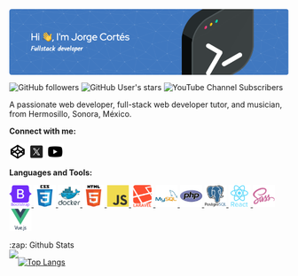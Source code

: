 <img align="center" src="https://raw.githubusercontent.com/jorgecortesdev/jorgecortesdev/main/art/banner-jorgecortesdev.png" alt="Jorge Cortés" />

<p>

![GitHub followers](https://img.shields.io/github/followers/jorgecortesdev)
![GitHub User's stars](https://img.shields.io/github/stars/jorgecortesdev)
![YouTube Channel Subscribers](https://img.shields.io/youtube/channel/subscribers/UCOthWYvuDRE8N5D6X7tfXWQ?style=social&link=https%3A%2F%2Fwww.youtube.com%2Fchannel%2FUCOthWYvuDRE8N5D6X7tfXWQ%3Fsub_confirmation%3D1)

</p>

<p>A passionate web developer, full-stack web developer tutor, and musician, from Hermosillo, Sonora, México.</p>

<p><strong>Connect with me:</strong></p>
<p>
<a href="https://codepen.io/jorgecortesdev" target="blank"><img align="center" src="https://raw.githubusercontent.com/jorgecortesdev/jorgecortesdev/main/art/codepen.svg" alt="jorgecortesdev" height="30" /></a>
<a href="https://x.com/jorgecortesdev" target="blank"><img align="center" src="https://raw.githubusercontent.com/jorgecortesdev/jorgecortesdev/main/art/x.svg" alt="jorgecortesdev" height="30" /></a>
<a href="https://www.youtube.com/c/codigoycafe" target="blank"><img align="center" src="https://raw.githubusercontent.com/jorgecortesdev/jorgecortesdev/main/art/youtube.svg" alt="codigoycafe" height="30" /></a>
</p>

<p><strong>Languages and Tools:</strong></p>
<p> <a href="https://getbootstrap.com" target="_blank"> <img src="https://raw.githubusercontent.com/devicons/devicon/master/icons/bootstrap/bootstrap-plain-wordmark.svg" alt="bootstrap" width="40" height="40"/> </a> <a href="https://www.w3schools.com/css/" target="_blank"> <img src="https://raw.githubusercontent.com/devicons/devicon/master/icons/css3/css3-original-wordmark.svg" alt="css3" width="40" height="40"/> </a> <a href="https://www.docker.com/" target="_blank"> <img src="https://raw.githubusercontent.com/devicons/devicon/master/icons/docker/docker-original-wordmark.svg" alt="docker" width="40" height="40"/> </a> <a href="https://www.w3.org/html/" target="_blank"> <img src="https://raw.githubusercontent.com/devicons/devicon/master/icons/html5/html5-original-wordmark.svg" alt="html5" width="40" height="40"/> </a> <a href="https://developer.mozilla.org/en-US/docs/Web/JavaScript" target="_blank"> <img src="https://raw.githubusercontent.com/devicons/devicon/master/icons/javascript/javascript-original.svg" alt="javascript" width="40" height="40"/> </a> <a href="https://laravel.com/" target="_blank"> <img src="https://raw.githubusercontent.com/devicons/devicon/master/icons/laravel/laravel-plain-wordmark.svg" alt="laravel" width="40" height="40"/> </a> <a href="https://www.mysql.com/" target="_blank"> <img src="https://raw.githubusercontent.com/devicons/devicon/master/icons/mysql/mysql-original-wordmark.svg" alt="mysql" width="40" height="40"/> </a> <a href="https://www.php.net" target="_blank"> <img src="https://raw.githubusercontent.com/devicons/devicon/master/icons/php/php-original.svg" alt="php" width="40" height="40"/> </a> <a href="https://www.postgresql.org" target="_blank"> <img src="https://raw.githubusercontent.com/devicons/devicon/master/icons/postgresql/postgresql-original-wordmark.svg" alt="postgresql" width="40" height="40"/> </a> <a href="https://reactjs.org/" target="_blank"> <img src="https://raw.githubusercontent.com/devicons/devicon/master/icons/react/react-original-wordmark.svg" alt="react" width="40" height="40"/> </a> <a href="https://sass-lang.com" target="_blank"> <img src="https://raw.githubusercontent.com/devicons/devicon/master/icons/sass/sass-original.svg" alt="sass" width="40" height="40"/> </a> <a href="https://vuejs.org/" target="_blank"> <img src="https://raw.githubusercontent.com/devicons/devicon/master/icons/vuejs/vuejs-original-wordmark.svg" alt="vuejs" width="40" height="40"/> </a> </p>

<summary>:zap: Github Stats</summary>

<img align="left" src="https://github-readme-stats-jorgecortesdevs-projects.vercel.app/api?username=jorgecortesdev&hide=stars&show=prs_merged,prs_merged_percentage&show_icons=true&theme=react&custom_title=GitHub Stats" />

[![Top Langs](https://github-readme-stats-jorgecortesdevs-projects.vercel.app/api/top-langs/?username=jorgecortesdev&layout=pie&theme=react)](https://github.com/jorgecortesdev/github-readme-stats)
